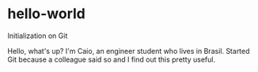 # hello-world
Initialization on Git

Hello, what's up? I'm Caio, an engineer student who lives in Brasil. Started Git because a colleague said so and I find out this pretty useful.
